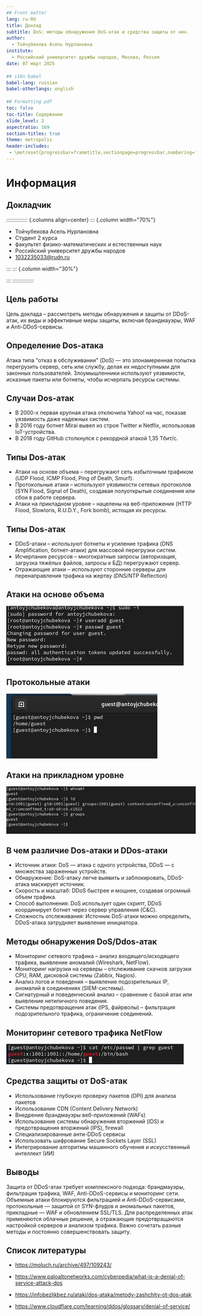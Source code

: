 ```yaml
---
## Front matter
lang: ru-RU
title: Доклад
subtitle: DoS: методы обнаружения DoS-атак и средства защиты от них.
author:
  - Тойчубекова Асель Нурлановна
institute:
  - Российский университет дружбы народов, Москва, Россия
date: 07 март 2025

## i18n babel
babel-lang: russian
babel-otherlangs: english

## Formatting pdf
toc: false
toc-title: Содержание
slide_level: 2
aspectratio: 169
section-titles: true
theme: metropolis
header-includes:
 - \metroset{progressbar=frametitle,sectionpage=progressbar,numbering=fraction}
---
```


# Информация

## Докладчик

:::::::::::::: {.columns align=center}
::: {.column width="70%"}

  * Тойчубекова Асель Нурлановна
  * Студент 2 курса
  * факультет физико-математических и естественных наук
  * Российский университет дружбы народов
  * [1032235033@rudn.ru](1032235033@rudn.ru)


:::
::: {.column width="30%"}


:::
::::::::::::::

## Цель работы

Цель доклада – рассмотреть методы обнаружения и защиты от DDoS-атак, их виды и эффективные меры защиты, включая брандмауэры, WAF и Anti-DDoS-сервисы.

## Определение Dos-атака

Атака типа "отказ в обслуживании" (DoS) — это злонамеренная попытка перегрузить сервер, сеть или службу, делая их недоступными для законных пользователей. Злоумышленники используют уязвимости, исказные пакеты или ботнеты, чтобы исчерпать ресурсы системы. 

## Случаи Dos-атак

- В 2000-х первая крупная атака отключила Yahoo! на час, показав уязвимость даже надежных систем. 
- В 2016 году ботнет Mirai вывел из строя Twitter и Netflix, использовав IoT-устройства. 
- В 2018 году GitHub столкнулся с рекордной атакой 1,35 Тбит/с. 

## Типы Dos-атак

- Атаки на основе объема – перегружают сеть избыточным трафиком (UDP Flood, ICMP Flood, Ping of Death, Smurf). 
- Протокольные атаки – используют уязвимости сетевых протоколов (SYN Flood, Signal of Death), создавая полуоткрытые соединения или сбои в работе сервера.
- Атаки на прикладном уровне – нацелены на веб-приложения (HTTP Flood, Slowloris, R.U.D.Y., Fork bomb), истощая их ресурсы.

## Типы Dos-атак

- DDoS-атаки – используют ботнеты и усиление трафика (DNS Amplification, ботнет-атаки) для массовой перегрузки систем.
- Исчерпание ресурсов – многократные запросы (авторизация, загрузка тяжёлых файлов, запросы к БД) перегружают сервер.
- Отражающие атаки – используют сторонние серверы для перенаправления трафика на жертву (DNS/NTP Reflection)

## Атаки на основе объема 

![Пинг-флут/ICMP-флут](image/1.png)

## Протокольные атаки

![SYN-флут](image/2.png)

## Атаки на прикладном уровне

![HTTP -флут](image/3.png)

## В чем различие Dos-атаки и DDos-атаки

- Источник атаки: DoS — атака с одного устройства, DDoS — с множества зараженных устройств.
- Обнаружение: DoS-атаку легче выявить и заблокировать, DDoS-атака маскирует источник.
- Скорость и масштаб: DDoS быстрее и мощнее, создавая огромный объем трафика.
- Способ выполнения: DoS использует один скрипт, DDoS координирует ботнет через сервер управления (C&C).
- Сложность отслеживания: Источник DoS-атаки можно определить, DDoS-атака затрудняет выявление инициатора.

## Методы обнаружения DoS/Ddos-атак

- Мониторинг сетевого трафика – анализ входящего/исходящего трафика, выявление аномалий (Wireshark, NetFlow).
- Мониторинг нагрузки на серверы – отслеживание скачков загрузки CPU, RAM, дисковой системы (Zabbix, Nagios).
- Анализ логов и поведения – выявление подозрительных IP, аномалий в соединениях (SIEM-системы).
- Сигнатурный и поведенческий анализ – сравнение с базой атак или выявление нетипичного поведения.
- Системы предотвращения атак (IPS, файрволы) – фильтрация подозрительного трафика, ограничение соединений.

## Мониторинг сетевого трафика NetFlow

![NetFlow](image/5.png)

## Средства защиты от DoS-атак

- Использование глубокую проверку пакетов (DPI) для анализа пакетов 
- Использование CDN (Content Delivery Network)
- Внедрение брандмауэры веб-приложений (WAFs) 
- Использование системы обнаружения вторжений (IDS) и предотвращения вторжений (IPS), firewall 
- Специализированные анти-DDoS сервисы
- Использовать шифрование Secure Sockets Layer (SSL) 
- Интегрирование алгоритмы машинного обучения и искусственный интеллект (ИИ)

## Выводы

Защита от DDoS-атак требует комплексного подхода: брандмауэры, фильтрация трафика, WAF, Anti-DDoS-сервисы и мониторинг сети. Объемные атаки блокируются фильтрацией и Anti-DDoS-сервисами, протокольные — защитой от SYN-флудов и аномальных пакетов, прикладные — WAF и обновлением SSL/TLS. Для распределенных атак применяются облачные решения, а отражающие предотвращаются настройкой серверов и анализом трафика. Важно сочетать разные методы и постоянно совершенствовать защиту.

## Список литературы

- https://moluch.ru/archive/497/109243/

- https://www.paloaltonetworks.com/cyberpedia/what-is-a-denial-of-service-attack-dos

- https://infobezlikbez.ru/ataki/dos-ataka/metody-zashchity-ot-dos-atak

- https://www.cloudflare.com/learning/ddos/glossary/denial-of-service/
